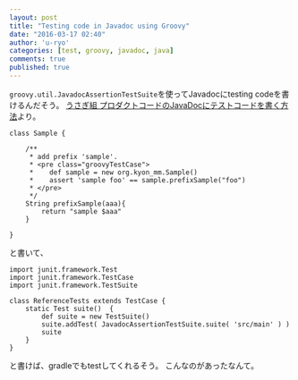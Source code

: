 ```yaml
---
layout: post
title: "Testing code in Javadoc using Groovy"
date: "2016-03-17 02:40"
author: 'u-ryo'
categories: [test, groovy, javadoc, java]
comments: true
published: true
---
```

`groovy.util.JavadocAssertionTestSuite`を使ってJavadocにtesting codeを書けるんだそう。
[うさぎ組 プロダクトコードのJavaDocにテストコードを書く方法](http://kyon-mm.bitbucket.org/blog/html/2013/05/29/use_javadocassertiontestsuite.html)より。

```
class Sample {

    /**
     * add prefix 'sample'.
     * <pre class="groovyTestCase">
     *    def sample = new org.kyon_mm.Sample()
     *    assert 'sample foo' == sample.prefixSample("foo")
     * </pre>
     */
    String prefixSample(aaa){
        return "sample $aaa"
    }

}
```

と書いて、

```
import junit.framework.Test
import junit.framework.TestCase
import junit.framework.TestSuite

class ReferenceTests extends TestCase {
    static Test suite()  {
        def suite = new TestSuite()
        suite.addTest( JavadocAssertionTestSuite.suite( 'src/main' ) )
        suite
    }
}
```

と書けば、gradleでもtestしてくれるそう。
こんなのがあったなんて。